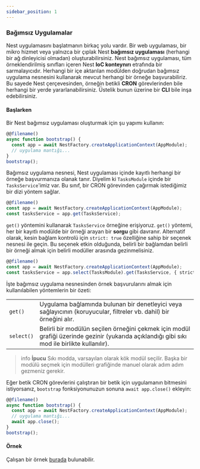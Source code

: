 ```yaml
---
sidebar_position: 1
---
```


### Bağımsız Uygulamalar

Nest uygulamasını başlatmanın birkaç yolu vardır. Bir web uygulaması, bir mikro hizmet veya yalnızca bir çıplak Nest **bağımsız uygulaması** (herhangi bir ağ dinleyicisi olmadan) oluşturabilirsiniz. Nest bağımsız uygulaması, tüm örneklendirilmiş sınıfları içeren Nest **IoC konteynırı** etrafında bir sarmalayıcıdır. Herhangi bir içe aktarılan modülden doğrudan bağımsız uygulama nesnesini kullanarak mevcut herhangi bir örneğe başvurabiliriz. Bu sayede Nest çerçevesinden, örneğin betikli **CRON** görevlerinden bile herhangi bir yerde yararlanabilirsiniz. Üstelik bunun üzerine bir **CLI** bile inşa edebilirsiniz.

#### Başlarken

Bir Nest bağımsız uygulaması oluşturmak için şu yapımı kullanın:

```typescript
@@filename()
async function bootstrap() {
  const app = await NestFactory.createApplicationContext(AppModule);
  // uygulama mantığı...
}
bootstrap();
```

Bağımsız uygulama nesnesi, Nest uygulaması içinde kayıtlı herhangi bir örneğe başvurmanıza olanak tanır. Diyelim ki `TasksModule` içinde bir `TasksService`'imiz var. Bu sınıf, bir CRON görevinden çağırmak istediğimiz bir dizi yöntem sağlar.

```typescript
@@filename()
const app = await NestFactory.createApplicationContext(AppModule);
const tasksService = app.get(TasksService);
```

`get()` yöntemini kullanarak `TasksService` örneğine erişiyoruz. `get()` yöntemi, her bir kayıtlı modülde bir örneği arayan bir **sorgu** gibi davranır. Alternatif olarak, kesin bağlam kontrolü için `strict: true` özelliğine sahip bir seçenek nesnesi ile geçin. Bu seçenek etkin olduğunda, belirli bir bağlamdan belirli bir örneği almak için belirli modüller arasında gezinmelisiniz.

```typescript
@@filename()
const app = await NestFactory.createApplicationContext(AppModule);
const tasksService = app.select(TasksModule).get(TasksService, { strict: true });
```

İşte bağımsız uygulama nesnesinden örnek başvurularını almak için kullanılabilen yöntemlerin bir özeti:

<table>
  <tr>
    <td>
      <code>get()</code>
    </td>
    <td>
      Uygulama bağlamında bulunan bir denetleyici veya sağlayıcının (koruyucular, filtreler vb. dahil) bir örneğini alır.
    </td>
  </tr>
  <tr>
    <td>
      <code>select()</code>
    </td>
    <td>
      Belirli bir modülün seçilen örneğini çekmek için modül grafiği üzerinde gezinir (yukarıda açıklandığı gibi sıkı mod ile birlikte kullanılır).
    </td>
  </tr>
</table>

> info **İpucu** Sıkı modda, varsayılan olarak kök modül seçilir. Başka bir modülü seçmek için modülleri grafiğinde manuel olarak adım adım gezmeniz gerekir.

Eğer betik CRON görevlerini çalıştıran bir betik için uygulamanın bitmesini istiyorsanız, `bootstrap` fonksiyonunuzun sonuna `await app.close()` ekleyin:

```typescript
@@filename()
async function bootstrap() {
  const app = await NestFactory.createApplicationContext(AppModule);
  // uygulama mantığı...
  await app.close();
}
bootstrap();
```

#### Örnek

Çalışan bir örnek [burada](https://github.com/nestjs/nest/tree/master/sample/18-context) bulunabilir.